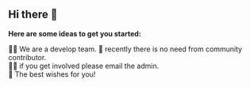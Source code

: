 ## Hi there 👋


**Here are some ideas to get you started:**

🙋‍♀️ We are a develop team.
🌈 recently there is no need from community contributor.  
👩‍💻 if you get involved please email the admin.  
🧙 The best wishes for you!
